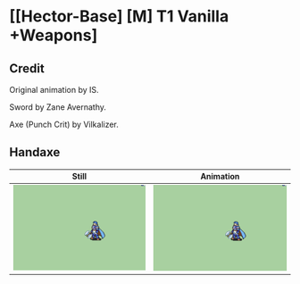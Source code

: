 # [\[Hector-Base\] \[M\] T1 Vanilla +Weapons]

## Credit

Original animation by IS.

Sword by Zane Avernathy.

Axe (Punch Crit) by Vilkalizer.

## Handaxe

| Still | Animation |
| :---: | :-------: |
| ![Handaxe still](./Handaxe_000.png) | ![Handaxe animation](./Handaxe.gif) |
